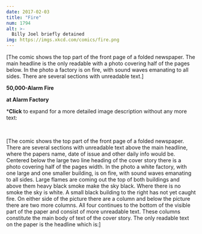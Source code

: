 ```yaml
---
date: 2017-02-03
title: "Fire"
num: 1794
alt: >-
  Billy Joel briefly detained
img: https://imgs.xkcd.com/comics/fire.png
---
```

[The comic shows the top part of the front page of a folded newspaper. The main headline is the only readable with a photo covering half of the pages below. In the photo a factory is on fire, with sound waves emanating to all sides. There are several sections with unreadable text.]

**50,000-Alarm Fire**

**at Alarm Factory**

\***Click** to expand for a more detailed image description without any more text:

<div class="mw-collapsible mw-collapsed leftAlign" style="width:100%">

<br>

[The comic shows the top part of the front page of a folded newspaper. There are several sections with unreadable text above the main headline, where the papers name, date of issue and other daily info would be. Centered below the large two line heading of the cover story there is a photo covering half of the pages width. In the photo a white factory, with one large and one smaller building, is on fire, with sound waves emanating to all sides. Large flames are coming out the top of both buildings and above them heavy black smoke make the sky black. Where there is no smoke the sky is white. A small black building to the right has not yet caught fire. On either side of the picture there are a column and below the picture there are two more columns. All four continues to the bottom of the visible part of the paper and consist of more unreadable text. These columns constitute the main body of text of the cover story. The only readable text on the paper is the headline which is:]

</div>

<br>